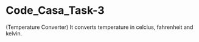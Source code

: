 # Code_Casa_Task-3
(Temperature Converter)
It converts temperature in celcius, fahrenheit and kelvin.
